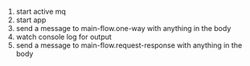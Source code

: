 1. start active mq
2. start app
3. send a message to main-flow.one-way with anything in the body
4. watch console log for output
5. send a message to main-flow.request-response with anything in the body

